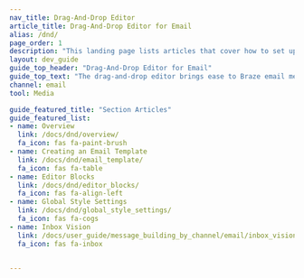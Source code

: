 ```yaml
---
nav_title: Drag-And-Drop Editor
article_title: Drag-And-Drop Editor for Email
alias: /dnd/
page_order: 1
description: "This landing page lists articles that cover how to set up and properly use the drag-and-drop editor provided by Braze."
layout: dev_guide
guide_top_header: "Drag-And-Drop Editor for Email"
guide_top_text: "The drag-and-drop editor brings ease to Braze email message building. With the drag and drop editing experience, you can create completely custom and personalized email messages without using HTML."
channel: email
tool: Media

guide_featured_title: "Section Articles"
guide_featured_list:
- name: Overview
  link: /docs/dnd/overview/
  fa_icon: fas fa-paint-brush
- name: Creating an Email Template
  link: /docs/dnd/email_template/
  fa_icon: fas fa-table
- name: Editor Blocks
  link: /docs/dnd/editor_blocks/
  fa_icon: fas fa-align-left
- name: Global Style Settings
  link: /docs/dnd/global_style_settings/
  fa_icon: fas fa-cogs
- name: Inbox Vision
  link: /docs/user_guide/message_building_by_channel/email/inbox_vision/
  fa_icon: fas fa-inbox


---
```

<br><br>
